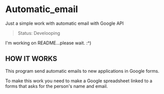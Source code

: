 # Automatic_email

Just a simple work with automatic email with Google API

> Status: Develooping

I'm working on README...please wait. :^)

## HOW IT WORKS

This program send automatic emails to new applications in Google forms.

To make this work you need to make a Google spreadsheet linked to a forms that asks for the person's name and email.

